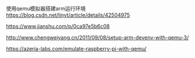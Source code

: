 使用qemu模拟器搭建arm运行环境
https://blog.csdn.net/linyt/article/details/42504975

https://www.jianshu.com/p/0ca97e5b6c08

http://www.chengweiyang.cn/2011/09/08/setup-arm-devenv-with-qemu-3/

https://azeria-labs.com/emulate-raspberry-pi-with-qemu/

